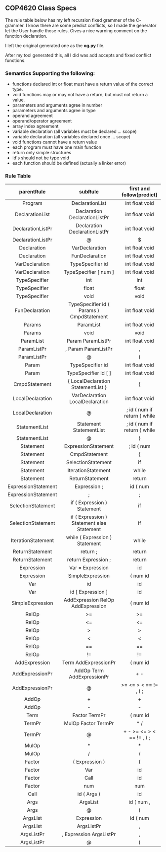 ## COP4620 Class Specs
The rule table below has my left recursion fixed grammer of the C- grammer.
I know there are some predict conflicts, so I made the generator let the User
handle those rules. Gives a nice warning comment on the function declaration.

I left the original generated one as the **og.py** file.

After my tool generated this,
  all I did was add accepts and fixed conflict functions.

### Semantics Supporting the following:
* functions declared int or float  must have a return value of the correct type.
* void functions may or may not have a return, but must not return a value.
* parameters and arguments agree in number
* parameters and arguments agree in type
* operand agreement
* operand/operator agreement
* array index agreement
* variable declaration (all variables must be declared ... scope)
* variable declaration (all variables declared once ... scope)
* void functions cannot have a return value
* each program must have one main function
* return only simple structures
* id's should not be type void
* each function should be defined (actually a linker error)

### Rule Table

|parentRule|subRule|first and follow(predict)|
|:---:|:--:|:--:|
|Program|DeclarationList|int float void|
|DeclarationList|Declaration DeclarationListPr|int float void|
|DeclarationListPr|Declaration DeclarationListPr|int float void|
|DeclarationListPr|@|$|
|Declaration|VarDeclaration|int float void|
|Declaration|FunDeclaration|int float void|
|VarDeclaration|TypeSpecifier id|int float void|
|VarDeclaration|TypeSpecifier [ num ]|int float void|
|TypeSpecifier|int|int|
|TypeSpecifier|float|float|
|TypeSpecifier|void|void|
|FunDeclaration|TypeSpecifier id ( Params ) CmpdStatement|int float void|
|Params|ParamList|int float void|
|Params|void|void|
|ParamList|Param ParamListPr|int float void|
|ParamListPr|, Param ParamListPr|,|
|ParamListPr|@|)|
|Param|TypeSpecifier id|int float void|
|Param|TypeSpecifier id [ ]|int float void|
|CmpdStatement|{ LocalDeclaration StatementList }|{|
|LocalDeclaration|VarDeclaration LocalDeclaration|int float void|
|LocalDeclaration|@|; id ( num if return { while|
|StatementList|Statement StatementList|; id ( num if return { while|
|StatementList|@|}|
|Statement|ExpressionStatement|; id ( num|
|Statement|CmpdStatement|{|
|Statement|SelectionStatement|if|
|Statement|IterationStatement|while|
|Statement|ReturnStatement|return|
|ExpressionStatement|Expression ;|id ( num|
|ExpressionStatement|;|;|
|SelectionStatement|if ( Expression ) Statement|if|
|SelectionStatement|if ( Expression ) Statement else Statement|if|
|IterationStatement|while ( Expression ) Statement|while|
|ReturnStatement|return ;|return|
|ReturnStatement|return Expression ;|return|
|Expression|Var = Expression|id|
|Expression|SimpleExpression|( num id|
|Var|id|id|
|Var|id [ Expression ]|id|
|SimpleExpression|AddExpression RelOp AddExpression|( num id|
|RelOp|>=|>=|
|RelOp|<=|<=|
|RelOp|>|>|
|RelOp|<|<|
|RelOp|==|==|
|RelOp|!=|!=|
|AddExpression|Term AddExpressionPr|( num id|
|AddExpressionPr|AddOp Term AddExpressionPr|+ -|
|AddExpressionPr|@|>= <= > < == != , ) ;|
|AddOp|+|+|
|AddOp|-|-|
|Term|Factor TermPr|( num id|
|TermPr|MulOp Factor TermPr|\* /|
|TermPr|@|+ - >= <= > < == != , ) ;|
|MulOp|\*|\*|
|MulOp|/|/|
|Factor|( Expression )|(|
|Factor|Var|id|
|Factor|Call|id|
|Factor|num|num|
|Call|id ( Args )|id|
|Args|ArgsList|id ( num ,|
|Args|@|)|
|ArgsList|Expression|id ( num|
|ArgsList|ArgsListPr|,|
|ArgsListPr|, Expression ArgsListPr|,|
|ArgsListPr|@|)|
